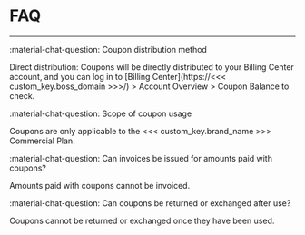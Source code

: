 # FAQ
---

:material-chat-question: Coupon distribution method

Direct distribution: Coupons will be directly distributed to your Billing Center account, and you can log in to [Billing Center](https://<<< custom_key.boss_domain >>>/) > Account Overview > Coupon Balance to check.

:material-chat-question: Scope of coupon usage

Coupons are only applicable to the <<< custom_key.brand_name >>> Commercial Plan.


:material-chat-question: Can invoices be issued for amounts paid with coupons?

Amounts paid with coupons cannot be invoiced.


:material-chat-question: Can coupons be returned or exchanged after use?

Coupons cannot be returned or exchanged once they have been used.